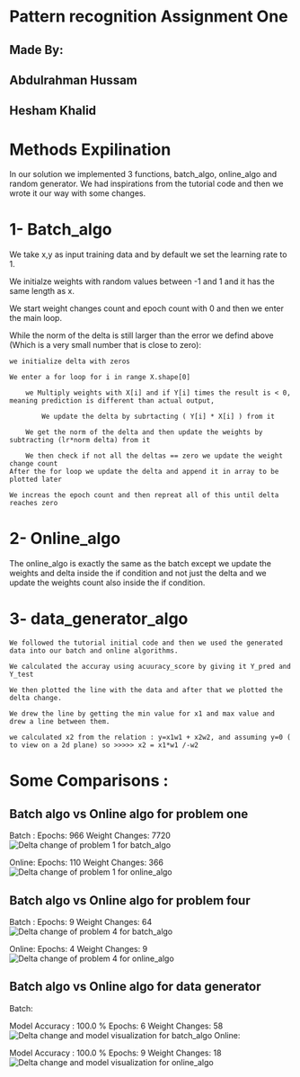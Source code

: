 # Pattern recognition Assignment One

## Made By:

## Abdulrahman Hussam
## Hesham Khalid



# Methods Expilination 

In our solution we implemented 3 functions, batch_algo, online_algo and random generator. We had inspirations from the tutorial code
and then we wrote it our way with some changes.


# 1- Batch_algo

We take x,y as input training data and by default we set the learning rate to 1.

We initialze weights with random values between -1 and 1 and it has the same length as x.

We start weight changes count and epoch count with 0 and then we enter the main loop.

While the norm of the delta is still larger than the error we defind above (Which is a very small number that is close to zero):

    we initialize delta with zeros
    
    We enter a for loop for i in range X.shape[0]
    
        we Multiply weights with X[i] and if Y[i] times the result is < 0, meaning prediction is different than actual output,
    
            We update the delta by subrtacting ( Y[i] * X[i] ) from it 
    
        We get the norm of the delta and then update the weights by subtracting (lr*norm delta) from it
    
        We then check if not all the deltas == zero we update the weight change count
    After the for loop we update the delta and append it in array to be plotted later
    
    We increas the epoch count and then repreat all of this until delta reaches zero


# 2- Online_algo

The online_algo is exactly the same as the batch except we update the weights and delta inside the if condition and not just the delta and we update the weights count also inside the if condition.


# 3- data_generator_algo

    We followed the tutorial initial code and then we used the generated data into our batch and online algorithms.
    
    We calculated the accuray using acuuracy_score by giving it Y_pred and Y_test
    
    We then plotted the line with the data and after that we plotted the delta change.
    
    We drew the line by getting the min value for x1 and max value and drew a line between them.
    
    we calculated x2 from the relation : y=x1w1 + x2w2, and assuming y=0 ( to view on a 2d plane) so >>>>> x2 = x1*w1 /-w2


# Some Comparisons :

## Batch algo vs Online algo for problem one

Batch : Epochs:  966
Weight Changes: 7720
![Delta change of problem 1 for batch_algo](Pictures/1.png) 

Online: Epochs:  110
Weight Changes: 366
![Delta change of problem 1 for online_algo](Pictures/2.png)

## Batch algo vs Online algo for problem four

Batch : Epochs:  9
Weight Changes: 64
![Delta change of problem 4 for batch_algo](Pictures/3.png) 



Online: Epochs:  4
Weight Changes: 9
![Delta change of problem 4 for online_algo](Pictures/4.png)

## Batch algo vs Online algo for data generator

Batch:

Model Accuracy :  100.0 %
Epochs:  6
Weight Changes: 58
![Delta change and model visualization for batch_algo](Pictures/5.png) 
Online:

Model Accuracy :  100.0 %
Epochs:  9
Weight Changes: 18
![Delta change and model visualization for online_algo](Pictures/6.png) 

